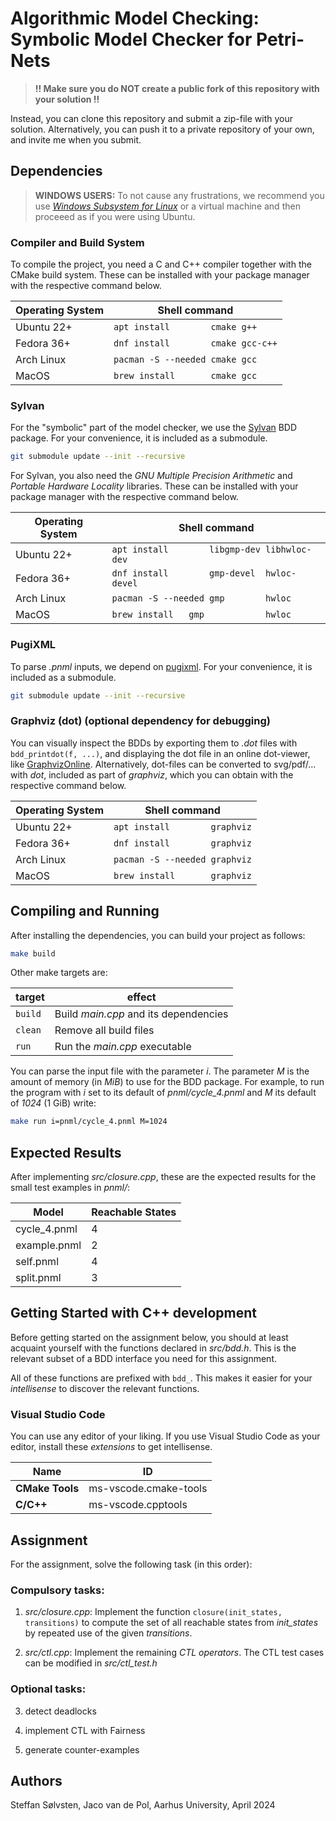 # Algorithmic Model Checking: Symbolic Model Checker for Petri-Nets

> **!! Make sure you do NOT create a public fork of this repository with your solution !!**

Instead, you can clone this repository and submit a zip-file with your solution.
Alternatively, you can push it to a private repository of your own, and invite me when you submit.

## Dependencies

> **WINDOWS USERS:** To not cause any frustrations, we recommend you use [*Windows Subsystem for
> Linux*](https://learn.microsoft.com/en-us/windows/wsl/install) or a virtual machine and then
> proceeed as if you were using Ubuntu.

### Compiler and Build System

To compile the project, you need a C and C++ compiler together with the CMake build system. These
can be installed with your package manager with the respective command below.

| Operating System | Shell command                      |
|------------------|------------------------------------|
| Ubuntu 22+       | `apt install        cmake g++    ` |
| Fedora 36+       | `dnf install        cmake gcc-c++` |
| Arch Linux       | `pacman -S --needed cmake gcc    ` |
| MacOS            | `brew install       cmake gcc    ` |

### Sylvan

For the "symbolic" part of the model checker, we use the
[Sylvan](https://github.com/trolando/sylvan) BDD package. For your convenience, it is included as a
submodule.
```bash
git submodule update --init --recursive
```

For Sylvan, you also need the *GNU Multiple Precision Arithmetic* and *Portable Hardware Locality*
libraries. These can be installed with your package manager with the respective command below.

| Operating System | Shell command                                |
|------------------|----------------------------------------------|
| Ubuntu 22+       | `apt install        libgmp-dev libhwloc-dev` |
| Fedora 36+       | `dnf install        gmp-devel  hwloc-devel ` |
| Arch Linux       | `pacman -S --needed gmp        hwloc       ` |
| MacOS            | `brew install   gmp            hwloc       ` |

### PugiXML

To parse *.pnml* inputs, we depend on [pugixml](https://github.com/zeux/pugixml). For your
convenience, it is included as a submodule.

```bash
git submodule update --init --recursive
```

### Graphviz (dot) (optional dependency for debugging)

You can visually inspect the BDDs by exporting them to *.dot* files with `bdd_printdot(f, ...)`,
and displaying the dot file in an online dot-viewer, like [GraphvizOnline](https://dreampuf.github.io/GraphvizOnline).
Alternatively, dot-files can be converted to svg/pdf/... with *dot*, included as part of *graphviz*, which you can obtain with the respective command below.

| Operating System | Shell command                 |
|------------------|-------------------------------|
| Ubuntu 22+       | `apt install        graphviz` |
| Fedora 36+       | `dnf install        graphviz` |
| Arch Linux       | `pacman -S --needed graphviz` |
| MacOS            | `brew install       graphviz` |

## Compiling and Running

After installing the dependencies, you can build your project as follows:

```bash
make build
```

Other make targets are:

| target  | effect                                |
|---------|---------------------------------------|
| `build` | Build *main.cpp* and its dependencies |
| `clean` | Remove all build files                |
| `run`   | Run the *main.cpp* executable         |

You can parse the input file with the parameter *i*. The parameter *M* is the amount of memory (in
*MiB*) to use for the BDD package. For example, to run the program with *i* set to its default of
*pnml/cycle_4.pnml* and *M* its default of *1024* (1 GiB) write:

```bash
make run i=pnml/cycle_4.pnml M=1024
```

## Expected Results

After implementing *src/closure.cpp*, these are the expected results for the small test examples in *pnml/*:

| Model               | Reachable States          |
|---------------------|---------------------------|
| cycle_4.pnml        | 4     |
| example.pnml        | 2     |
| self.pnml           | 4     |
| split.pnml          | 3     |


## Getting Started with C++ development

Before getting started on the assignment below, you should at least
acquaint yourself with the functions declared in *src/bdd.h*. This is the relevant subset of a BDD
interface you need for this assignment.

All of these functions are prefixed with `bdd_`. This makes it easier for your *intellisense* to
discover the relevant functions.

### Visual Studio Code

You can use any editor of your liking. 
If you use Visual Studio Code as your editor, install these *extensions* to get intellisense.

| Name                         | ID                        |
|------------------------------|---------------------------|
| **CMake Tools**              | ms-vscode.cmake-tools     |
| **C/C++**                    | ms-vscode.cpptools        |

## Assignment

For the assignment, solve the following task (in this order):

### Compulsory tasks:

1. *src/closure.cpp*: Implement the function `closure(init_states, transitions)` to compute the set
   of all reachable states from *init_states* by repeated use of the given *transitions*.

2. *src/ctl.cpp*: Implement the remaining *CTL operators*. The CTL test cases can be modified in *src/ctl_test.h*

### Optional tasks:

3. detect deadlocks

4. implement CTL with Fairness

5. generate counter-examples

## Authors

Steffan Sølvsten, Jaco van de Pol, Aarhus University, April 2024
